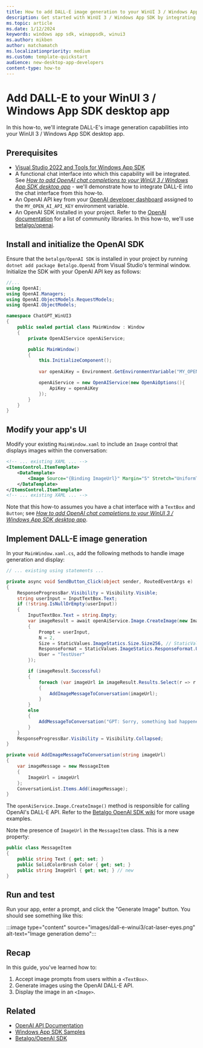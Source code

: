 ```yaml
---
title: How to add DALL-E image generation to your WinUI 3 / Windows App SDK app
description: Get started with WinUI 3 / Windows App SDK by integrating DALL-E image capabilities into your app. 
ms.topic: article
ms.date: 1/12/2024
keywords: windows app sdk, winappsdk, winui3
ms.author: mikben
author: matchamatch
ms.localizationpriority: medium
ms.custom: template-quickstart
audience: new-desktop-app-developers
content-type: how-to
---
```


# Add DALL-E to your WinUI 3 / Windows App SDK desktop app

In this how-to, we'll integrate DALL-E's image generation capabilities into your WinUI 3 / Windows App SDK desktop app.

## Prerequisites

- [Visual Studio 2022 and Tools for Windows App SDK](../windows-app-sdk/set-up-your-development-environment.md)
- A functional chat interface into which this capability will be integrated. See *[How to add OpenAI chat completions to your WinUI 3 / Windows App SDK desktop app](./chatgpt-openai-winui3.md)* - we'll demonstrate how to integrate DALL-E into the chat interface from this how-to.
- An OpenAI API key from your [OpenAI developer dashboard](https://platform.openai.com/api-keys) assigned to the `MY_OPEN_AI_API_KEY` environment variable.
- An OpenAI SDK installed in your project. Refer to the [OpenAI documentation](https://platform.openai.com/docs/libraries) for a list of community libraries. In this how-to, we'll use [betalgo/openai](https://github.com/betalgo/openai).

## Install and initialize the OpenAI SDK

Ensure that the `betalgo/OpenAI SDK` is installed in your project by running `dotnet add package Betalgo.OpenAI` from Visual Studio's terminal window. Initialize the SDK with your OpenAI API key as follows:

```csharp MainWindow.xaml.cs
//...
using OpenAI;
using OpenAI.Managers;
using OpenAI.ObjectModels.RequestModels;
using OpenAI.ObjectModels;

namespace ChatGPT_WinUI3
{
    public sealed partial class MainWindow : Window
    {
        private OpenAIService openAiService;

        public MainWindow()
        {
            this.InitializeComponent();
           
            var openAiKey = Environment.GetEnvironmentVariable("MY_OPEN_AI_API_KEY");

            openAiService = new OpenAIService(new OpenAiOptions(){
                ApiKey = openAiKey
            });
        }
    }
}
```

## Modify your app's UI

Modify your existing `MainWindow.xaml` to include an `Image` control that displays images within the conversation:


```xml MainWindow.xaml
<!-- ... existing XAML ... -->
<ItemsControl.ItemTemplate>
    <DataTemplate>
        <Image Source="{Binding ImageUrl}" Margin="5" Stretch="UniformToFill"/>
    </DataTemplate>
</ItemsControl.ItemTemplate>
<!-- ... existing XAML ... -->
```

Note that this how-to assumes you have a chat interface with a `TextBox` and `Button`; see *[How to add OpenAI chat completions to your WinUI 3 / Windows App SDK desktop app](./chatgpt-openai-winui3.md)*.


## Implement DALL-E image generation

In your `MainWindow.xaml.cs`, add the following methods to handle image generation and display:

```csharp MainWindow.xaml.cs
// ... existing using statements ...

private async void SendButton_Click(object sender, RoutedEventArgs e)
{
    ResponseProgressBar.Visibility = Visibility.Visible;
    string userInput = InputTextBox.Text;
    if (!string.IsNullOrEmpty(userInput))
    {
        InputTextBox.Text = string.Empty;
        var imageResult = await openAiService.Image.CreateImage(new ImageCreateRequest
        {
            Prompt = userInput,
            N = 2,
            Size = StaticValues.ImageStatics.Size.Size256, // StaticValues is available as part of the Betalgo OpenAI SDK
            ResponseFormat = StaticValues.ImageStatics.ResponseFormat.Url,
            User = "TestUser"
        });

        if (imageResult.Successful)
        {
            foreach (var imageUrl in imageResult.Results.Select(r => r.Url))
            {
                AddImageMessageToConversation(imageUrl);
            }
        }
        else
        {
            AddMessageToConversation("GPT: Sorry, something bad happened: " + imageResult.Error?.Message);
        }
    }
    ResponseProgressBar.Visibility = Visibility.Collapsed;
}

private void AddImageMessageToConversation(string imageUrl)
{
    var imageMessage = new MessageItem
    {
        ImageUrl = imageUrl
    };
    ConversationList.Items.Add(imageMessage);
}

```

The `openAiService.Image.CreateImage()` method is responsible for calling OpenAI's DALL-E API. Refer to the [Betalgo OpenAI SDK wiki](https://github.com/betalgo/openai/wiki/Dall-E) for more usage examples.

Note the presence of `ImageUrl` in the `MessageItem` class. This is a new property:

```csharp MainWindow.xaml.cs
public class MessageItem
{
    public string Text { get; set; }
    public SolidColorBrush Color { get; set; }
    public string ImageUrl { get; set; } // new
}
```


## Run and test

Run your app, enter a prompt, and click the "Generate Image" button. You should see something like this:

:::image type="content" source="images/dall-e-winui3/cat-laser-eyes.png" alt-text="Image generation demo":::


## Recap

In this guide, you've learned how to:

1. Accept image prompts from users within a `<TextBox>`.
2. Generate images using the OpenAI DALL-E API.
3. Display the image in an `<Image>`.

<!-- todo: pointer to sample, or full code files -->


## Related

- [OpenAI API Documentation](https://platform.openai.com/docs/)
- [Windows App SDK Samples](../get-started/samples.md)
- [Betalgo/OpenAI SDK](https://github.com/betalgo/openai)